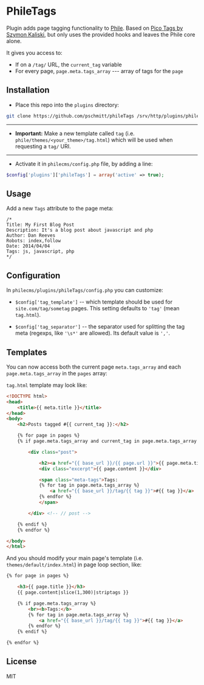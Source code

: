 PhileTags
========

Plugin adds page tagging functionality to [Phile](http://philecms.github.io/Phile).
Based on [Pico Tags by Szymon Kaliski](https://github.com/szymonkaliski/Pico-Tags-Plugin), but only uses the provided hooks
and leaves the Phile core alone.

It gives you access to:
* If on a `/tag/` URL, the `current_tag` variable
* For every page, `page.meta.tags_array` --- array of tags for the `page`

## Installation

* Place this repo into the `plugins` directory:

```bash
git clone https://github.com/pschmitt/phileTags /srv/http/plugins/phileTags 
```

* * *

* **Important:** Make a new template called `tag` (i.e. `phile/themes/<your_theme>/tag.html`) which will be used when requesting a `tag/` URI.

* * *

* Activate it in `philecms/config.php` file, by adding a line:

```php
$config['plugins']['phileTags'] = array('active' => true);
```


## Usage

Add a new `Tags` attribute to the page meta:

```
/*
Title: My First Blog Post
Description: It's a blog post about javascript and php
Author: Dan Reeves
Robots: index,follow
Date: 2014/04/04
Tags: js, javascript, php
*/
```


## Configuration

In `philecms/plugins/phileTags/config.php` you can customize:

* `$config['tag_template']` -- which template should be used for `site.com/tag/sometag` pages. 
This setting defaults to `'tag'` (mean `tag.html`).

* `$config['tag_separator']` -- the separator used for splitting the tag meta (regexps, like `'\s*'` are allowed). 
Its default value is `','`.


## Templates

You can now access both the current page `meta.tags_array` and each `page.meta.tags_array` in the `pages` array:

`tag.html` template may look like:

```html
<!DOCTYPE html>
<head>
	<title>{{ meta.title }}</title>
</head>
<body>
	<h2>Posts tagged #{{ current_tag }}:</h2>

	{% for page in pages %}
	{% if page.meta.tags_array and current_tag in page.meta.tags_array %}

		<div class="post">

			<h2><a href="{{ base_url }}/{{ page.url }}">{{ page.meta.title }}</a></h2>
			<div class="excerpt">{{ page.content }}</div>

			<span class="meta-tags">Tags:
			{% for tag in page.meta.tags_array %}
				<a href="{{ base_url }}/tag/{{ tag }}">#{{ tag }}</a>
			{% endfor %}
			</span>

		</div> <!-- // post -->

	{% endif %}
	{% endfor %}

</body>
</html>
```

And you should modify your main page's template (i.e. `themes/default/index.html`)
in page loop section, like:

```html
{% for page in pages %}

	<h3>{{ page.title }}</h3>
	{{ page.content|slice(1,300)|striptags }}

	{% if page.meta.tags_array %}
		<br><b>Tags:</b>
		{% for tag in page.meta.tags_array %}
			<a href="{{ base_url }}/tag/{{ tag }}">#{{ tag }}</a>
		{% endfor %}
	{% endif %}

{% endfor %}
```

## License

MIT
